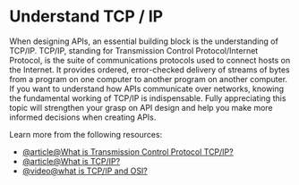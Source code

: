 # Understand TCP / IP

When designing APIs, an essential building block is the understanding of TCP/IP. TCP/IP, standing for Transmission Control Protocol/Internet Protocol, is the suite of communications protocols used to connect hosts on the Internet. It provides ordered, error-checked delivery of streams of bytes from a program on one computer to another program on another computer. If you want to understand how APIs communicate over networks, knowing the fundamental working of TCP/IP is indispensable. Fully appreciating this topic will strengthen your grasp on API design and help you make more informed decisions when creating APIs.

Learn more from the following resources:

- [@article@What is Transmission Control Protocol TCP/IP?](https://www.fortinet.com/resources/cyberglossary/tcp-ip)
- [@article@What is TCP/IP?](https://www.cloudflare.com/en-gb/learning/ddos/glossary/tcp-ip/)
- [@video@what is TCP/IP and OSI?](https://www.youtube.com/watch?v=CRdL1PcherM)